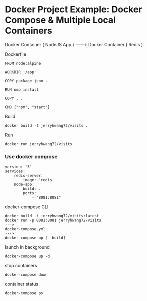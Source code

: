 # Docker Project Example: Docker Compose & Multiple Local Containers

Docker Container ( NodeJS App ) ---> Docker Container ( Redis )

Dockerfile

```docker
FROM node:alpine

WORKDIR '/app'

COPY package.json .

RUN nmp install

COPY . .

CMD ["npm", "start"]
```

Build

```console
docker build -t jerryhwang72/visits .
```

Run

```console
docker run jerryhwang72/visits
```

### Use docker compose

```docker
version: '3'
services:
    redis-server:
        image: 'redis'
    node-app:
        build: .
        ports:
            - "8081:8081"
```

docker-compose CLI

```console
docker build -t jerryhwang72/visits:latest
docker run -p 8081:8081 jerryhwang72/visits
--->
docker-compose.yml
--->
docker-compose up [--build]
```

launch in background

```console
docker-compose up -d
```

stop containers

```console
docker-compose down
```

container status

```console
docker-compose ps
```